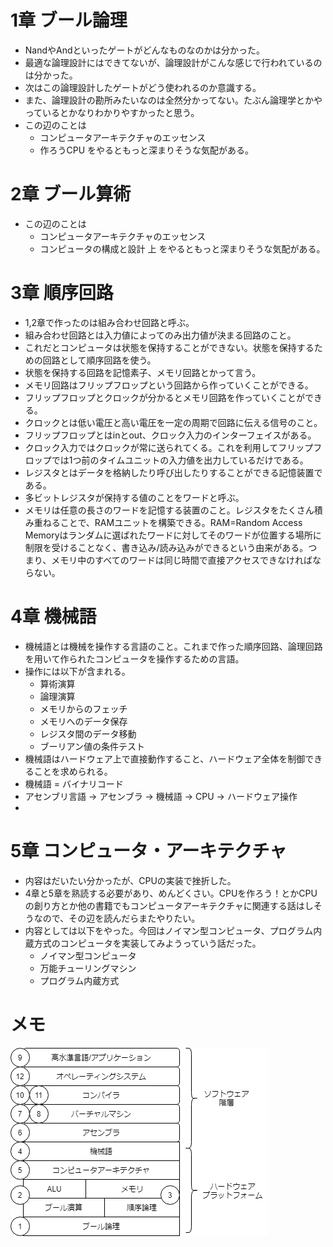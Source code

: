 # 1章 ブール論理
- NandやAndといったゲートがどんなものなのかは分かった。
- 最適な論理設計にはできてないが、論理設計がこんな感じで行われているのは分かった。
- 次はこの論理設計したゲートがどう使われるのか意識する。
- また、論理設計の勘所みたいなのは全然分かってない。たぶん論理学とかやっているとかなりわかりやすかったと思う。
- この辺のことは
  - コンピュータアーキテクチャのエッセンス
  - 作ろうCPU
をやるともっと深まりそうな気配がある。

# 2章 ブール算術
- この辺のことは
  - コンピュータアーキテクチャのエッセンス
  - コンピュータの構成と設計 上
をやるともっと深まりそうな気配がある。 


# 3章 順序回路
- 1,2章で作ったのは組み合わせ回路と呼ぶ。
- 組み合わせ回路とは入力値によってのみ出力値が決まる回路のこと。
- これだとコンピュータは状態を保持することができない。状態を保持するための回路として順序回路を使う。
- 状態を保持する回路を記憶素子、メモリ回路とかって言う。
- メモリ回路はフリップフロップという回路から作っていくことができる。
- フリップフロップとクロックが分かるとメモリ回路を作っていくことができる。
- クロックとは低い電圧と高い電圧を一定の周期で回路に伝える信号のこと。
- フリップフロップとはinとout、クロック入力のインターフェイスがある。
- クロック入力ではクロックが常に送られてくる。これを利用してフリップフロップでは1つ前のタイムユニットの入力値を出力しているだけである。
- レジスタとはデータを格納したり呼び出したりすることができる記憶装置である。
- 多ビットレジスタが保持する値のことをワードと呼ぶ。
- メモリは任意の長さのワードを記憶する装置のこと。レジスタをたくさん積み重ねることで、RAMユニットを構築できる。RAM=Random Access Memoryはランダムに選ばれたワードに対してそのワードが位置する場所に制限を受けることなく、書き込み/読み込みができるという由来がある。つまり、メモリ中のすべてのワードは同じ時間で直接アクセスできなければならない。

# 4章 機械語
- 機械語とは機械を操作する言語のこと。これまで作った順序回路、論理回路を用いて作られたコンピュータを操作するための言語。
- 操作には以下が含まれる。
  - 算術演算
  - 論理演算
  - メモリからのフェッチ
  - メモリへのデータ保存
  - レジスタ間のデータ移動
  - ブーリアン値の条件テスト
- 機械語はハードウェア上で直接動作すること、ハードウェア全体を制御できることを求められる。
- 機械語 = バイナリコード
- アセンブリ言語 → アセンブラ → 機械語 → CPU → ハードウェア操作
- 

# 5章 コンピュータ・アーキテクチャ
- 内容はだいたい分かったが、CPUの実装で挫折した。
- 4章と5章を熟読する必要があり、めんどくさい。CPUを作ろう！とかCPUの創り方とか他の書籍でもコンピュータアーキテクチャに関連する話はしそうなので、その辺を読んだらまたやりたい。
- 内容としては以下をやった。今回はノイマン型コンピュータ、プログラム内蔵方式のコンピュータを実装してみようっていう話だった。
  - ノイマン型コンピュータ
  - 万能チューリングマシン
  - プログラム内蔵方式
 

# メモ
<img src="./コースマップ.png">
